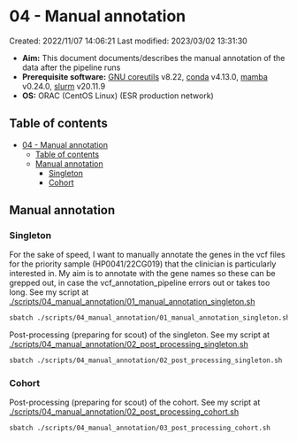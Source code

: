 # 04 - Manual annotation

Created: 2022/11/07 14:06:21
Last modified: 2023/03/02 13:31:30

- **Aim:** This document documents/describes the manual annotation of the data after the pipeline runs
- **Prerequisite software:** [GNU coreutils](https://www.gnu.org/software/coreutils/) v8.22, [conda](https://docs.conda.io/projects/conda/en/latest/index.html) v4.13.0, [mamba](https://mamba.readthedocs.io/en/latest/) v0.24.0, [slurm](https://slurm.schedmd.com/overview.html) v20.11.9
- **OS:** ORAC (CentOS Linux) (ESR production network)

## Table of contents

- [04 - Manual annotation](#04---manual-annotation)
  - [Table of contents](#table-of-contents)
  - [Manual annotation](#manual-annotation)
    - [Singleton](#singleton)
    - [Cohort](#cohort)

## Manual annotation

### Singleton

For the sake of speed, I want to manually annotate the genes in the vcf files for the priority sample (HP0041/22CG019) that the clinician is particularly interested in. My aim is to annotate with the gene names so these can be grepped out, in case the vcf_annotation_pipeline errors out or takes too long. See my script at [./scripts/04_manual_annotation/01_manual_annotation_singleton.sh](https://github.com/leahkemp/hyperparathyroid_analysis_20221102/blob/main/scripts/04_manual_annotation/01_manual_annotation_singleton.sh)

```bash
sbatch ./scripts/04_manual_annotation/01_manual_annotation_singleton.sh
```

Post-processing (preparing for scout) of the singleton. See my script at [./scripts/04_manual_annotation/02_post_processing_singleton.sh](https://github.com/leahkemp/hyperparathyroid_analysis_20221102/blob/main/scripts/04_manual_annotation/02_post_processing_singleton.sh)

```bash
sbatch ./scripts/04_manual_annotation/02_post_processing_singleton.sh
```

### Cohort

Post-processing (preparing for scout) of the cohort. See my script at [./scripts/04_manual_annotation/02_post_processing_cohort.sh](https://github.com/leahkemp/hyperparathyroid_analysis_20221102/blob/main/scripts/04_manual_annotation/03_post_processing_cohort.sh)

```bash
sbatch ./scripts/04_manual_annotation/03_post_processing_cohort.sh
```
